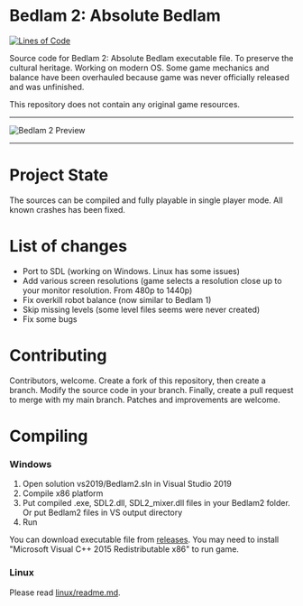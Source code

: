
# Bedlam 2: Absolute Bedlam

[![Lines of Code](https://tokei.rs/b1/github/8street/Bedlam2?category=code)](https://github.com/XAMPPRocky/tokei)

Source code for Bedlam 2: Absolute Bedlam executable file. To preserve the cultural heritage. Working on modern OS.
Some game mechanics and balance have been overhauled because game was never officially released and was unfinished.

This repository does not contain any original game resources.

---

![Bedlam 2 Preview](https://www.old-games.ru/forum/attachments/bedlam2-png.241732/)

---

# Project State

The sources can be compiled and fully playable in single player mode. All known crashes has been fixed.

# List of changes

* Port to SDL (working on Windows. Linux has some issues)
* Add various screen resolutions (game selects a resolution close up to your monitor resolution. From 480p to 1440p)
* Fix overkill robot balance (now similar to Bedlam 1)
* Skip missing levels (some level files seems were never created)
* Fix some bugs

# Contributing

Contributors, welcome. Create a fork of this repository, then create a branch. Modify the source code in your branch. Finally, create a pull request to merge with my main branch.
Patches and improvements are welcome.

# Compiling

### Windows

1. Open solution vs2019/Bedlam2.sln in Visual Studio 2019
2. Compile x86 platform
3. Put compiled .exe, SDL2.dll, SDL2_mixer.dll files in your Bedlam2 folder. Or put Bedlam2 files in VS output directory
4. Run

You can download executable file from [releases](https://github.com/8street/Bedlam2/releases). You may need to install "Microsoft Visual C++ 2015 Redistributable x86" to run game.

### Linux

Please read [linux/readme.md](https://github.com/8street/Bedlam2/blob/master/linux/readme.md).